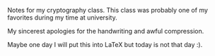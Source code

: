 Notes for my cryptography class. This class was probably one of my favorites during my time at university.

My sincerest apologies for the handwriting and awful compression.

Maybe one day I will put this into LaTeX but today is not that day :).
